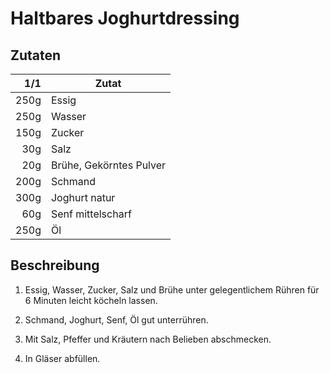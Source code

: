 # Haltbares Joghurtdressing

## Zutaten

| 1/1  | Zutat                   |
|-----:|-------------------------|
| 250g | Essig                   |
| 250g | Wasser                  |
| 150g | Zucker                  |
| 30g  | Salz                    |
| 20g  | Brühe, Gekörntes Pulver |
| 200g | Schmand                 |
| 300g | Joghurt natur           |
| 60g  | Senf mittelscharf       |
| 250g | Öl                      |

## Beschreibung

1. Essig, Wasser, Zucker, Salz und Brühe unter gelegentlichem Rühren für
   6 Minuten leicht köcheln lassen.

2. Schmand, Joghurt, Senf, Öl gut unterrühren.

3. Mit Salz, Pfeffer und Kräutern nach Belieben abschmecken.

4. In Gläser abfüllen.
